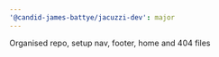 ```yaml
---
'@candid-james-battye/jacuzzi-dev': major
---
```


Organised repo, setup nav, footer, home and 404 files

